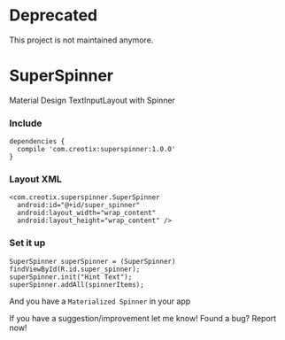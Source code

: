 # Deprecated
This project is not maintained anymore.

# SuperSpinner
Material Design TextInputLayout with Spinner

### Include

    dependencies {
      compile 'com.creotix:superspinner:1.0.0'
    }


### Layout XML

    <com.creotix.superspinner.SuperSpinner
      android:id="@+id/super_spinner"
      android:layout_width="wrap_content"
      android:layout_height="wrap_content" />

### Set it up

    SuperSpinner superSpinner = (SuperSpinner) findViewById(R.id.super_spinner);
    superSpinner.init("Hint Text");
    superSpinner.addAll(spinnerItems);


And you have a `Materialized Spinner` in your app

If you have a suggestion/improvement let me know! Found a bug? Report now!
